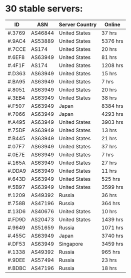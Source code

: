 # 30 stable servers:

| ID | ASN | Server Country | Online |
| ------ | ------ | ------ | ------ |
| #.3769 | AS46844 | United States | 37 hrs |
| #.9AC4 | AS53889 | United States | 5376 hrs |
| #.7CCE | AS174 | United States | 20 hrs |
| #.6EF8 | AS63949 | United States | 81 hrs |
| #.4F1F | AS174 | United States | 1208 hrs |
| #.D363 | AS63949 | United States | 15 hrs |
| #.BA95 | AS63949 | United States | 7 hrs |
| #.8051 | AS63949 | United States | 20 hrs |
| #.3EB4 | AS63949 | United States | 38 hrs |
| #.F507 | AS63949 | Japan | 8384 hrs |
| #.7066 | AS63949 | Japan | 4293 hrs |
| #.A495 | AS63949 | United States | 3903 hrs |
| #.75DF | AS63949 | United States | 13 hrs |
| #.B445 | AS63949 | United States | 21 hrs |
| #.07F7 | AS63949 | United States | 37 hrs |
| #.0E7E | AS63949 | United States | 7 hrs |
| #.165A | AS63949 | United States | 27 hrs |
| #.DDA9 | AS63949 | United States | 11 hrs |
| #.643D | AS63949 | United States | 525 hrs |
| #.5B97 | AS63949 | United States | 3599 hrs |
| #.1209 | AS49392 | Russia | 36 hrs |
| #.758B | AS47196 | Russia | 364 hrs |
| #.13D6 | AS40676 | United States | 10 hrs |
| #.FD9D | AS20473 | United States | 1439 hrs |
| #.9649 | AS51659 | Russia | 1071 hrs |
| #.455C | AS63949 | Japan | 3740 hrs |
| #.DF53 | AS63949 | Singapore | 3459 hrs |
| #.1338 | AS49392 | Russia | 965 hrs |
| #.9DEE | AS57494 | Russia | 23 hrs |
| #.BDBC | AS47196 | Russia | 18 hrs |


